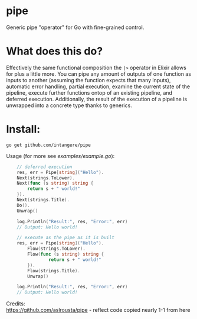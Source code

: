 # pipe
Generic pipe "operator" for Go with fine-grained control.

# What does this do?    
Effectively the same functional composition the `|>` operator in Elixir allows for plus a little more. You can pipe any amount of outputs of one function as inputs to another (assuming the function expects that many inputs), automatic error handling, partial execution, examine the current state of the pipeline, execute further functions ontop of an existing pipeline, and deferred execution. Additionally, the result of the execution of a pipeline is unwrapped into a concrete type thanks to generics.

# Install: 
```` 
go get github.com/intangere/pipe 
````    
Usage (for more see *examples/example.go*): 
````go
    // deferred execution
    res, err = Pipe[string]("Hello").
	Next(strings.ToLower).
	Next(func (s string) string {
		return s + " world!"
	}).
	Next(strings.Title).
	Do().
	Unwrap()

    log.Println("Result:", res, "Error:", err)
    // Output: Hello world!

    // execute as the pipe as it is built
    res, err = Pipe[string]("Hello").
        Flow(strings.ToLower).
        Flow(func (s string) string {
                return s + " world!"
        }).
        Flow(strings.Title).
        Unwrap()

    log.Println("Result:", res, "Error:", err)
    // Output: Hello world!

````
Credits:   
https://github.com/aslrousta/pipe - reflect code copied nearly 1-1 from here
